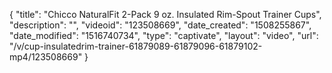 {
    "title": "Chicco NaturalFit 2-Pack 9 oz. Insulated Rim-Spout Trainer Cups",
    "description": "",
    "videoid": "123508669",
    "date_created": "1508255867",
    "date_modified": "1516740734",
    "type": "captivate",
    "layout": "video",
    "url": "\/v\/cup-insulatedrim-trainer-61879089-61879096-61879102-mp4\/123508669"
}
